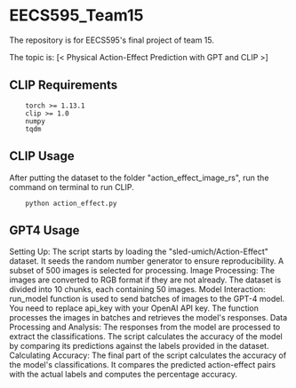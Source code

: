# EECS595_Team15
The repository is for EECS595's final project of team 15.

The topic is: [< Physical Action-Effect Prediction with GPT and CLIP >] 

## CLIP Requirements

```
    torch >= 1.13.1
    clip >= 1.0
    numpy
    tqdm
```

## CLIP Usage

After putting the dataset to the folder "action_effect_image_rs", run the command on terminal to run CLIP.
```
    python action_effect.py
```

## GPT4 Usage
Setting Up:
The script starts by loading the "sled-umich/Action-Effect" dataset.
It seeds the random number generator to ensure reproducibility.
A subset of 500 images is selected for processing.
Image Processing:
The images are converted to RGB format if they are not already.
The dataset is divided into 10 chunks, each containing 50 images.
Model Interaction:
run_model function is used to send batches of images to the GPT-4 model.
You need to replace api_key with your OpenAI API key.
The function processes the images in batches and retrieves the model's responses.
Data Processing and Analysis:
The responses from the model are processed to extract the classifications.
The script calculates the accuracy of the model by comparing its predictions against the labels provided in the dataset.
Calculating Accuracy:
The final part of the script calculates the accuracy of the model's classifications.
It compares the predicted action-effect pairs with the actual labels and computes the percentage accuracy.


